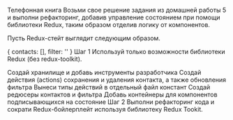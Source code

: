 Телефонная книга
Возьми свое решение задания из домашней работы 5 и выполни рефакторинг, добавив управление состоянием при помощи библиотеки Redux, таким образом отделив логику от компонентов.

Пусть Redux-стейт выглядит следующим образом.

{
  contacts: [],
  filter: ''
}
Шаг 1
Используй только возможности библиотеки Redux (без redux-toolkit).

Создай хранилище и добавь инструменты разработчика
Создай действия (actions) сохранения и удаления контакта, а также обновления фильтра
Вынеси типы действий в отдельный файл констант
Создай редюсеры контактов и фильтра
Добавь контейнеры для компонентов подписывающихся на состояние
Шаг 2
Выполни рефакторинг кода и сократи Redux-бойлерплейт используя библиотеку Redux Tookit.